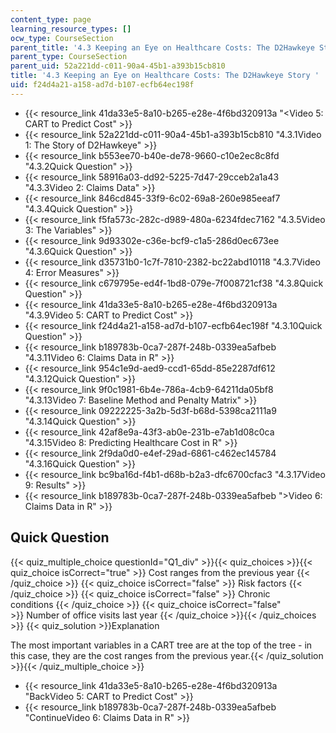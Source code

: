 ```yaml
---
content_type: page
learning_resource_types: []
ocw_type: CourseSection
parent_title: '4.3 Keeping an Eye on Healthcare Costs: The D2Hawkeye Story '
parent_type: CourseSection
parent_uid: 52a221dd-c011-90a4-45b1-a393b15cb810
title: '4.3 Keeping an Eye on Healthcare Costs: The D2Hawkeye Story '
uid: f24d4a21-a158-ad7d-b107-ecfb64ec198f
---
```


*   {{< resource_link 41da33e5-8a10-b265-e28e-4f6bd320913a "\<Video 5: CART to Predict Cost" >}}
*   {{< resource_link 52a221dd-c011-90a4-45b1-a393b15cb810 "4.3.1Video 1: The Story of D2Hawkeye" >}}
*   {{< resource_link b553ee70-b40e-de78-9660-c10e2ec8c8fd "4.3.2Quick Question" >}}
*   {{< resource_link 58916a03-dd92-5225-7d47-29cceb2a1a43 "4.3.3Video 2: Claims Data" >}}
*   {{< resource_link 846cd845-33f9-6c02-69a8-260e985eeaf7 "4.3.4Quick Question" >}}
*   {{< resource_link f5fa573c-282c-d989-480a-6234fdec7162 "4.3.5Video 3: The Variables" >}}
*   {{< resource_link 9d93302e-c36e-bcf9-c1a5-286d0ec673ee "4.3.6Quick Question" >}}
*   {{< resource_link d35731b0-1c7f-7810-2382-bc22abd10118 "4.3.7Video 4: Error Measures" >}}
*   {{< resource_link c679795e-ed4f-1bd8-079e-7f008721cf38 "4.3.8Quick Question" >}}
*   {{< resource_link 41da33e5-8a10-b265-e28e-4f6bd320913a "4.3.9Video 5: CART to Predict Cost" >}}
*   {{< resource_link f24d4a21-a158-ad7d-b107-ecfb64ec198f "4.3.10Quick Question" >}}
*   {{< resource_link b189783b-0ca7-287f-248b-0339ea5afbeb "4.3.11Video 6: Claims Data in R" >}}
*   {{< resource_link 954c1e9d-aed9-ccd1-65dd-85e2287df612 "4.3.12Quick Question" >}}
*   {{< resource_link 9f0c1981-6b4e-786a-4cb9-64211da05bf8 "4.3.13Video 7: Baseline Method and Penalty Matrix" >}}
*   {{< resource_link 09222225-3a2b-5d3f-b68d-5398ca2111a9 "4.3.14Quick Question" >}}
*   {{< resource_link 42af8e9a-43f3-ab0e-231b-e7ab1d08c0ca "4.3.15Video 8: Predicting Healthcare Cost in R" >}}
*   {{< resource_link 2f9da0d0-e4ef-29ad-6861-c462ec145784 "4.3.16Quick Question" >}}
*   {{< resource_link bc9ba16d-f4b1-d68b-b2a3-dfc6700cfac3 "4.3.17Video 9: Results" >}}
*   {{< resource_link b189783b-0ca7-287f-248b-0339ea5afbeb "\>Video 6: Claims Data in R" >}}

Quick Question
--------------

{{< quiz_multiple_choice questionId="Q1_div" >}}{{< quiz_choices >}}{{< quiz_choice isCorrect="true" >}}&nbsp;Cost ranges from the previous year&nbsp;{{< /quiz_choice >}}
{{< quiz_choice isCorrect="false" >}}&nbsp;Risk factors&nbsp;{{< /quiz_choice >}}
{{< quiz_choice isCorrect="false" >}}&nbsp;Chronic conditions&nbsp;{{< /quiz_choice >}}
{{< quiz_choice isCorrect="false" >}}&nbsp;Number of office visits last year&nbsp;{{< /quiz_choice >}}{{< /quiz_choices >}}
{{< quiz_solution >}}Explanation

The most important variables in a CART tree are at the top of the tree - in this case, they are the cost ranges from the previous year.{{< /quiz_solution >}}{{< /quiz_multiple_choice >}}

*   {{< resource_link 41da33e5-8a10-b265-e28e-4f6bd320913a "BackVideo 5: CART to Predict Cost" >}}
*   {{< resource_link b189783b-0ca7-287f-248b-0339ea5afbeb "ContinueVideo 6: Claims Data in R" >}}